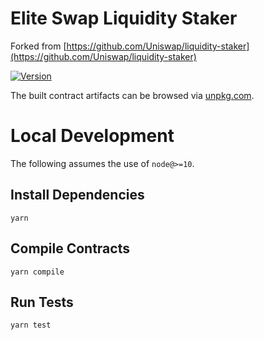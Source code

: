 # Elite Swap Liquidity Staker

Forked from 
[https://github.com/Uniswap/liquidity-staker](https://github.com/Uniswap/liquidity-staker)

[![Version](https://img.shields.io/npm/v/@eliteswap/liquidity-staker)](https://www.npmjs.com/package/@eliteswap/liquidity-staker)

The built contract artifacts can be browsed via [unpkg.com](https://unpkg.com/browse/@eliteswap/liquidity-staker@latest/).

# Local Development

The following assumes the use of `node@>=10`.

## Install Dependencies

`yarn`

## Compile Contracts

`yarn compile`

## Run Tests

`yarn test`


